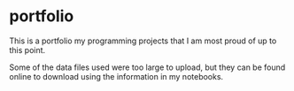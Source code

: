 # portfolio
This is a portfolio my programming projects that I am most proud of up to this point.

Some of the data files used were too large to upload, but they can be found online to download using the information in my notebooks.
